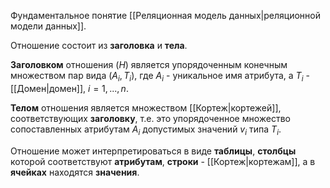 Фундаментальное понятие [[Реляционная модель данных|реляционной модели данных]].

Отношение состоит из **заголовка** и **тела**.

**Заголовком** отношения ($H$) является упорядоченным конечным множеством пар вида $(A_i, T_i)$, где $A_i$ - уникальное имя атрибута, а $T_i$ - [[Домен|домен]], $i=1, ... , n$.

**Телом** отношения является множеством [[Кортеж|кортежей]], соответствующих **заголовку**, т.е. это упорядоченное множество сопоставленных атрибутам $A_i$ допустимых значений $v_i$ типа $T_i$.

Отношение может интерпретироваться в виде **таблицы**, **столбцы** которой соответствуют **атрибутам**, **строки** - [[Кортеж|кортежам]], а в **ячейках** находятся **значения**.
